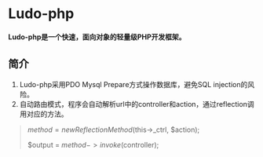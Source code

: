 # Ludo-php
#### Ludo-php是一个快速，面向对象的轻量级PHP开发框架。


## 简介
1. Ludo-php采用PDO Mysql Prepare方式操作数据库，避免SQL injection的风险。
2. 自动路由模式，程序会自动解析url中的controller和action，通过reflection调用对应的方法。
> $method = new ReflectionMethod($this->_ctrl, $action);
>
> $output = $method->invoke($controller);
